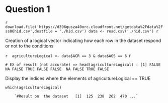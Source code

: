 Question 1
==========

`r
download.file('https://d396qusza40orc.cloudfront.net/getdata%2Fdata%2Fss06hid.csv',destfile = './hid.csv')
data <- read.csv('./hid.csv')
r`



Creation of a logical vector indicating how each row in the dataset respond or not to the conditions

`r 
agricultureLogical <- data$ACR == 3 & data$AGS == 6
`r

`# EX of result (not accurate) => head(agricultureLogical) : [1] FALSE  NA FALSE TRUE FALSE FALSE  NA FALSE TRUE FALSE`



Display the indices where the elements of agricultureLogical == TRUE

`which(agricultureLogical)`

        `#Result on  the dataset   [1]  125  238  262  470 ...`
